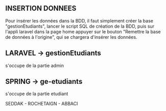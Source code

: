 ## INSERTION DONNEES
Pour insérer les données dans la BDD, il faut simplement créer la base "gestionEtudiants", lancer le script SQL de création de la BDD, puis sur l'appli laravel dans la page home appuyer sur le bouton "Remettre la base de données à l'origine", qui se chargera d'insérer les données.

## LARAVEL -> gestionEtudiants
s'occupe de la partie admin

## SPRING -> ge-etudiants
s'occupe de la partie etudiant

SEDDAK - ROCHETAIGN - ABBACI 
